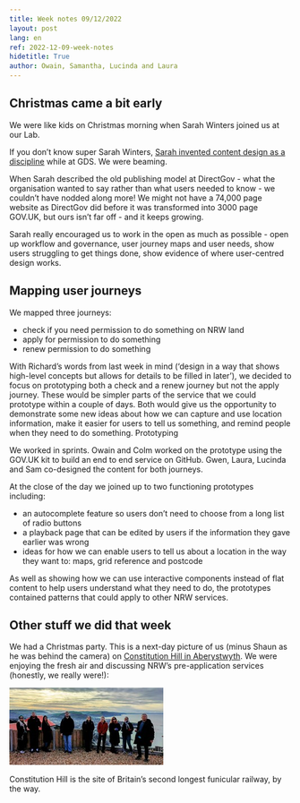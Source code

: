 ```yaml
---
title: Week notes 09/12/2022
layout: post
lang: en
ref: 2022-12-09-week-notes
hidetitle: True
author: Owain, Samantha, Lucinda and Laura
---
```


## Christmas came a bit early

We were like kids on Christmas morning when Sarah Winters joined us at our Lab.  

If you don’t know super Sarah Winters, [Sarah invented content design as a discipline](https://medium.com/ux-and-front-end-interviews/why-content-design-matters-an-interview-with-sarah-richards-a9ad0de3c37a) while at GDS. We were beaming.

When Sarah described the old publishing model at DirectGov - what the organisation wanted to say rather than what users needed to know - we couldn’t have nodded along more! We might not have a 74,000 page website as DirectGov did before it was transformed into 3000 page GOV.UK, but ours isn’t far off - and it keeps growing.  
 
Sarah really encouraged us to work in the open as much as possible - open up workflow and governance, user journey maps and user needs, show users struggling to get things done, show evidence of where user-centred design works. 

## Mapping user journeys

We mapped three journeys:

* check if you need permission to do something on NRW land
* apply for permission to do something
* renew permission to do something

With Richard’s words from last week in mind (‘design in a way that shows high-level concepts but allows for details to be filled in later’), we decided to focus on prototyping both a check and a renew journey but not the apply journey. These would be simpler parts of the service that we could prototype within a couple of days. Both would give us the opportunity to demonstrate some new ideas about how we can capture and use location information, make it easier for users to tell us something, and remind people when they need to do something. 
Prototyping 

We worked in sprints. Owain and Colm worked on the prototype using the GOV.UK kit to build an end to end service on GitHub.  Gwen, Laura, Lucinda and Sam co-designed the content for both journeys.

At the close of the day we joined up to two functioning prototypes including:

* an autocomplete feature so users don’t need to choose from a long list of radio buttons
* a playback page that can be edited by users if the information they gave earlier was wrong
* ideas for how we can enable users to tell us about a location in the way they want to: maps, grid reference and postcode

As well as showing how we can use interactive components instead of flat content to help users understand what they need to do, the prototypes contained patterns that could apply to other NRW services.  

## Other stuff we did that week

We had a Christmas party. This is a next-day picture of us (minus Shaun as he was behind the camera) on [Constitution Hill in Aberystwyth](https://www.visitwales.com/attraction/train/aberystwyth-cliff-railway-1404349). We were enjoying the fresh air and discussing NRW’s pre-application services (honestly, we really were!):

![alt text](https://github.com/nrw-lab/nrw-lab.github.io/blob/165765d936751378e6c22f7e49df1777ec21af2e/images/digtal-team.jpg?raw=true)

Constitution Hill is the site of Britain’s second longest funicular railway, by the way.

